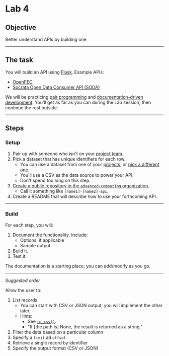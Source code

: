 # Lab 4

## Objective

Better understand APIs by building one

---

## The task

You will build an API using [Flask](https://flask.palletsprojects.com/). Example APIs:

- [OpenFEC](https://api.open.fec.gov/developers/)
- [Socrata Open Data Consumer API (SODA)](https://dev.socrata.com/consumers/getting-started.html)

We will be practicing [pair programming](../docs/pairing.md) and [documentation-driven development](https://gist.github.com/zsup/9434452). You'll get as far as you can during the Lab session, then continue the rest outside.

---

## Steps

### Setup

1. Pair up with someone who isn't on your [project team](../docs/project.md#teams).
1. Pick a dataset that has unique identifiers for each row.
   - You can use a dataset from one of your [projects](../docs/project.md), or [pick a different one](https://python-public-policy.afeld.me/en/columbia/assignments/open_ended.html#open-data-portals).
   - You'll use a CSV as the data source to power your API.
   - Don't spend too long on this step.
1. [Create a public repository in the `advanced-computing` organization.](https://github.com/new?owner=advanced-computing&visibility=public)
   - Call it something like `[name1]-[name2]-api`.
1. Create a README that will describe how to use your forthcoming API.

---

### Build

For each step, you will:

1. Document the functionality. Include:
   - Options, if applicable
   - Sample output
1. Build it.
1. Test it.

The documentation is a starting place; you can add/modify as you go.

---

_Suggested order_

Allow the user to:

1. List records
   - You can start with CSV or JSON output; you will implement the other later.
   - Hints:
     - See [`to_csv()`](https://pandas.pydata.org/docs/reference/api/pandas.DataFrame.to_csv.html).
     - "If \[the path is\] None, the result is returned as a string."
1. Filter the data based on a particular column
1. Specify a `limit` ad `offset`
1. Retrieve a single record by identifier
1. Specify the output format (CSV or JSON)
